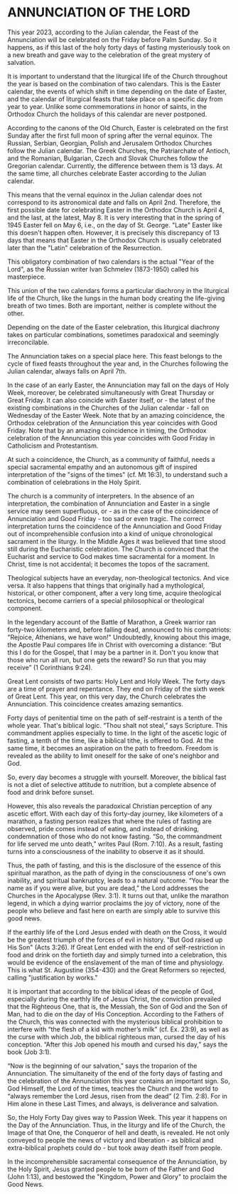 # ANNUNCIATION OF THE LORD

This year 2023, according to the Julian calendar, the Feast of the Annunciation will be celebrated on the Friday before Palm Sunday. So it happens, as if this last of the holy forty days of fasting mysteriously took on a new breath and gave way to the celebration of the great mystery of salvation.

It is important to understand that the liturgical life of the Church throughout the year is based on the combination of two calendars. This is the Easter calendar, the events of which shift in time depending on the date of Easter, and the calendar of liturgical feasts that take place on a specific day from year to year. Unlike some commemorations in honor of saints, in the Orthodox Church the holidays of this calendar are never postponed.

According to the canons of the Old Church, Easter is celebrated on the first Sunday after the first full moon of spring after the vernal equinox. The Russian, Serbian, Georgian, Polish and Jerusalem Orthodox Churches follow the Julian calendar. The Greek Churches, the Patriarchate of Antioch, and the Romanian, Bulgarian, Czech and Slovak Churches follow the Gregorian calendar. Currently, the difference between them is 13 days. At the same time, all churches celebrate Easter according to the Julian calendar.

This means that the vernal equinox in the Julian calendar does not correspond to its astronomical date and falls on April 2nd. Therefore, the first possible date for celebrating Easter in the Orthodox Church is April 4, and the last, at the latest, May 8. It is very interesting that in the spring of 1945 Easter fell on May 6, i.e., on the day of St. George. "Late" Easter like this doesn't happen often. However, it is precisely this discrepancy of 13 days that means that Easter in the Orthodox Church is usually celebrated later than the "Latin" celebration of the Resurrection.

This obligatory combination of two calendars is the actual "Year of the Lord", as the Russian writer Ivan Schmelev (1873-1950) called his masterpiece.

This union of the two calendars forms a particular diachrony in the liturgical life of the Church, like the lungs in the human body creating the life-giving breath of two times. Both are important, neither is complete without the other.

Depending on the date of the Easter celebration, this liturgical diachrony takes on particular combinations, sometimes paradoxical and seemingly irreconcilable.

The Annunciation takes on a special place here. This feast belongs to the cycle of fixed feasts throughout the year and, in the Churches following the Julian calendar, always falls on April 7th.

In the case of an early Easter, the Annunciation may fall on the days of Holy Week, moreover, be celebrated simultaneously with Great Thursday or Great Friday. It can also coincide with Easter itself, or - the latest of the existing combinations in the Churches of the Julian calendar - fall on Wednesday of the Easter Week. Note that by an amazing coincidence, the Orthodox celebration of the Annunciation this year coincides with Good Friday. Note that by an amazing coincidence in timing, the Orthodox celebration of the Annunciation this year coincides with Good Friday in Catholicism and Protestantism.

At such a coincidence, the Church, as a community of faithful, needs a special sacramental empathy and an autonomous gift of inspired interpretation of the "signs of the times" (cf. Mt 16:3), to understand such a combination of celebrations in the Holy Spirit.

The church is a community of interpreters. In the absence of an interpretation, the combination of Annunciation and Easter in a single service may seem superfluous, or - as in the case of the coincidence of Annunciation and Good Friday - too sad or even tragic. The correct interpretation turns the coincidence of the Annunciation and Good Friday out of incomprehensible confusion into a kind of unique chronological sacrament in the liturgy. In the Middle Ages it was believed that time stood still during the Eucharistic celebration. The Church is convinced that the Eucharist and service to God makes time sacramental for a moment. In Christ, time is not accidental; it becomes the topos of the sacrament.

Theological subjects have an everyday, non-theological tectonics. And vice versa. It also happens that things that originally had a mythological, historical, or other component, after a very long time, acquire theological tectonics, become carriers of a special philosophical or theological component.

In the legendary account of the Battle of Marathon, a Greek warrior ran forty-two kilometers and, before falling dead, announced to his compatriots: "Rejoice, Athenians, we have won!" Undoubtedly, knowing about this image, the Apostle Paul compares life in Christ with overcoming a distance: “But this I do for the Gospel, that I may be a partner in it. Don't you know that those who run all run, but one gets the reward? So run that you may receive” (1 Corinthians 9:24).

Great Lent consists of two parts: Holy Lent and Holy Week. The forty days are a time of prayer and repentance. They end on Friday of the sixth week of Great Lent. This year, on this very day, the Church celebrates the Annunciation. This coincidence creates amazing semantics.

Forty days of penitential time on the path of self-restraint is a tenth of the whole year. That's biblical logic. “Thou shalt not steal,” says Scripture. This commandment applies especially to time. In the light of the ascetic logic of fasting, a tenth of the time, like a biblical tithe, is offered to God. At the same time, it becomes an aspiration on the path to freedom. Freedom is revealed as the ability to limit oneself for the sake of one's neighbor and God.

So, every day becomes a struggle with yourself. Moreover, the biblical fast is not a diet of selective attitude to nutrition, but a complete absence of food and drink before sunset.

However, this also reveals the paradoxical Christian perception of any ascetic effort. With each day of this forty-day journey, like kilometers of a marathon, a fasting person realizes that where the rules of fasting are observed, pride comes instead of eating, and instead of drinking, condemnation of those who do not know fasting. “So, the commandment for life served me unto death,” writes Paul (Rom. 7:10). As a result, fasting turns into a consciousness of the inability to observe it as it should.

Thus, the path of fasting, and this is the disclosure of the essence of this spiritual marathon, as the path of dying in the consciousness of one's own inability, and spiritual bankruptcy, leads to a natural outcome. “You bear the name as if you were alive, but you are dead,” the Lord addresses the Churches in the Apocalypse (Rev. 3:1). It turns out that, unlike the marathon legend, in which a dying warrior proclaims the joy of victory, none of the people who believe and fast here on earth are simply able to survive this good news.

If the earthly life of the Lord Jesus ended with death on the Cross, it would be the greatest triumph of the forces of evil in history. "But God raised up His Son" (Acts 3:26). If Great Lent ended with the end of self-restriction in food and drink on the fortieth day and simply turned into a celebration, this would be evidence of the enslavement of the man of time and physiology. This is what St. Augustine (354-430) and the Great Reformers so rejected, calling "justification by works."

It is important that according to the biblical ideas of the people of God, especially during the earthly life of Jesus Christ, the conviction prevailed that the Righteous One, that is, the Messiah, the Son of God and the Son of Man, had to die on the day of His Conception. According to the Fathers of the Church, this was connected with the mysterious biblical prohibition to interfere with “the flesh of a kid with mother’s milk” (cf. Ex. 23:9), as well as the curse with which Job, the biblical righteous man, cursed the day of his conception. “After this Job opened his mouth and cursed his day,” says the book (Job 3:1).

“Now is the beginning of our salvation,” says the troparion of the Annunciation. The simultaneity of the end of the forty days of fasting and the celebration of the Annunciation this year contains an important sign. So, God Himself, the Lord of the times, teaches the Church and the world to “always remember the Lord Jesus, risen from the dead” (2 Tim. 2:8). For in Him alone in these Last Times, and always, is deliverance and salvation.

So, the Holy Forty Day gives way to Passion Week. This year it happens on the Day of the Annunciation. Thus, in the liturgy and life of the Church, the Image of that One, the Conqueror of hell and death, is revealed. He not only conveyed to people the news of victory and liberation - as biblical and extra-biblical prophets could do - but took away death itself from people.

In the incomprehensible sacramental consequence of the Annunciation, by the Holy Spirit, Jesus granted people to be born of the Father and God (John 1:13), and bestowed the "Kingdom, Power and Glory" to proclaim the Good News.
